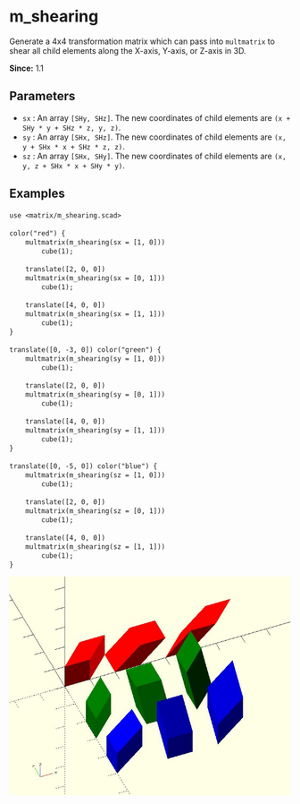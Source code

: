 # m_shearing

Generate a 4x4 transformation matrix which can pass into `multmatrix` to shear all child elements along the X-axis, Y-axis, or Z-axis in 3D.

**Since:** 1.1

## Parameters

- `sx` : An array `[SHy, SHz]`. The new coordinates of child elements are `(x + SHy * y + SHz * z, y, z)`.
- `sy` : An array `[SHx, SHz]`. The new coordinates of child elements are `(x, y + SHx * x + SHz * z, z)`.
- `sz` : An array `[SHx, SHy]`. The new coordinates of child elements are `(x, y, z + SHx * x + SHy * y)`.

## Examples

	use <matrix/m_shearing.scad>

	color("red") {
		multmatrix(m_shearing(sx = [1, 0]))
			cube(1);
			
		translate([2, 0, 0]) 
		multmatrix(m_shearing(sx = [0, 1]))
			cube(1);
			
		translate([4, 0, 0]) 
		multmatrix(m_shearing(sx = [1, 1]))
			cube(1);
	}

	translate([0, -3, 0]) color("green") {
		multmatrix(m_shearing(sy = [1, 0]))
			cube(1);
			
		translate([2, 0, 0]) 
		multmatrix(m_shearing(sy = [0, 1]))
			cube(1);
			
		translate([4, 0, 0]) 
		multmatrix(m_shearing(sy = [1, 1]))
			cube(1);
	}

	translate([0, -5, 0]) color("blue") {
		multmatrix(m_shearing(sz = [1, 0]))
			cube(1);
			
		translate([2, 0, 0]) 
		multmatrix(m_shearing(sz = [0, 1]))
			cube(1);
			
		translate([4, 0, 0]) 
		multmatrix(m_shearing(sz = [1, 1]))
			cube(1);
	}

![m_shearing](images/lib3x-m_shearing-1.JPG)

